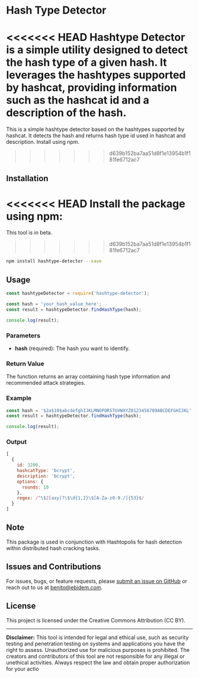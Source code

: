 # Hash Type Detector

<<<<<<< HEAD
**Hashtype Detector** is a simple utility designed to detect the hash type of a given hash. It leverages the hashtypes supported by hashcat, providing information such as the hashcat id and a description of the hash.
=======
This is a simple hashtype detector based on the hashtypes supported by hashcat. It detects the hash and returns hash type id used in hashcat and description.
Install using npm.
>>>>>>> d639b152ba7aa51d8f1e13954b1f181fe6712ac7

## Installation

<<<<<<< HEAD
Install the package using npm:
=======
This tool is in beta.
>>>>>>> d639b152ba7aa51d8f1e13954b1f181fe6712ac7

```bash
npm install hashtype-detector --save
```

## Usage

```javascript
const hashtypeDetector = require('hashtype-detector');

const hash = 'your_hash_value_here';
const result = hashtypeDetector.findHashType(hash);

console.log(result);
```

### Parameters

- **hash** (required): The hash you want to identify.

### Return Value

The function returns an array containing hash type information and recommended attack strategies.

### Example

```javascript
const hash = '$2a$10$abcdefghIJKLMNOPQRSTUVWXYZ0123456789ABCDEFGHIJKL';
const result = hashtypeDetector.findHashType(hash);

console.log(result);
```

### Output

```javascript
[
  {
    id: 3200,
    hashcatType: 'bcrypt',
    description: 'bcrypt',
    options: {
      rounds: 10
    },
    regex: /^\$2[axy]?\$\d{1,2}\$[A-Za-z0-9./]{53}$/
  }
]
```

## Note

This package is used in conjunction with Hashtopolis for hash detection within distributed hash cracking tasks.

## Issues and Contributions

For issues, bugs, or feature requests, please [submit an issue on GitHub](https://github.com/xbenyx/hashtype-detector/issues) or reach out to us at benito@ebidem.com.

## License

This project is licensed under the Creative Commons Attribution (CC BY).

---

**Disclaimer:** This tool is intended for legal and ethical use, such as security testing and penetration testing on systems and applications you have the right to assess. Unauthorized use for malicious purposes is prohibited. The creators and contributors of this tool are not responsible for any illegal or unethical activities. Always respect the law and obtain proper authorization for your actio